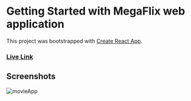 # Getting Started with MegaFlix web application

This project was bootstrapped with [Create React App](https://github.com/facebook/create-react-app).

### [Live Link](https://saifmohamedo.github.io)

## Screenshots
![movieApp](https://i.ibb.co/SVyTv7L/973c98bb-c7ab-45c4-b021-3bb50ca5cee3.png)
